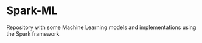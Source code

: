 # Spark-ML

Repository with some Machine Learning models and implementations using the Spark framework
